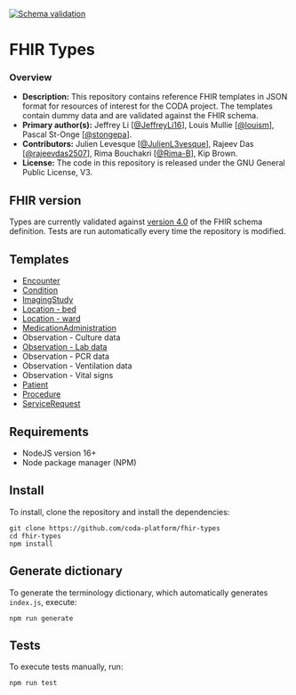[![Schema validation](https://github.com/coda-platform/fhir-types/actions/workflows/publish.yml/badge.svg)](https://github.com/coda-platform/fhir-types/actions/workflows/publish.yml)
<br />

# FHIR Types

### Overview

- **Description:** This repository contains reference FHIR templates in JSON format for resources of interest for the CODA project. The templates contain dummy data and are validated against the FHIR schema.
- **Primary author(s):** Jeffrey Li [[@JeffreyLi16](https://github.com/JeffreyLi16)], Louis Mullie [[@louism](https://github.com/louismullie)], Pascal St-Onge [[@stongepa](https://github.com/stongepa)].
- **Contributors:** Julien Levesque [[@JulienL3vesque](https://github.com/JulienL3vesque)], Rajeev Das [[@rajeevdas2507](https://github.com/rajeevdas2507)], Rima Bouchakri [[@Rima-B](https://github.com/Rima-B)], Kip Brown.
- **License:** The code in this repository is released under the GNU General Public License, V3.

## FHIR version

Types are currently validated against [version 4.0](http://hl7.org/fhir/R4/fhir.schema.json.zip) of the FHIR schema definition. Tests are run automatically every time the repository is modified.

## Templates

- [Encounter](https://github.com/coda-platform/fhir-types/blob/main/lib/templates/Encounter.js)
- [Condition](https://github.com/coda-platform/fhir-types/blob/main/lib/templates/Condition.js)
- [ImagingStudy](https://github.com/coda-platform/fhir-types/blob/main/lib/templates/ImagingStudy.js)
- [Location - bed](https://github.com/coda-platform/fhir-types/blob/main/lib/templates/Location-bed.js)
- [Location - ward](https://github.com/coda-platform/fhir-types/blob/main/lib/templates/Location-ward.js)
- [MedicationAdministration](https://github.com/coda-platform/fhir-types/blob/main/lib/templates/MedicationAdministration.js)
- Observation - Culture data
- [Observation - Lab data](https://github.com/coda-platform/fhir-types/blob/main/lib/templates/Observation-Labs.js)
- Observation - PCR data
- Observation - Ventilation data
- Observation - Vital signs
- [Patient](https://github.com/coda-platform/fhir-types/blob/main/lib/templates/Patient.js)
- [Procedure](https://github.com/coda-platform/fhir-types/blob/main/lib/templates/Procedure.js)
- [ServiceRequest](https://github.com/coda-platform/fhir-types/blob/main/lib/templates/ServiceRequest.js)

## Requirements

- NodeJS version 16+
- Node package manager (NPM)

## Install

To install, clone the repository and install the dependencies:

```
git clone https://github.com/coda-platform/fhir-types
cd fhir-types
npm install
```

## Generate dictionary

To generate the terminology dictionary, which automatically generates `index.js`, execute:

```
npm run generate
```

## Tests

To execute tests manually, run:

```
npm run test
```
